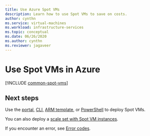 ```yaml
---
title: Use Azure Spot VMs
description: Learn how to use Spot VMs to save on costs.
author: cynthn
ms.service: virtual-machines
ms.workload: infrastructure-services
ms.topic: conceptual
ms.date: 06/26/2020
ms.author: cynthn
ms.reviewer: jagaveer
---
```



# Use Spot VMs in Azure

[!INCLUDE [common-spot-vms](../../../includes/virtual-machines-common-spot-vms.md)]  


## Next steps
Use the [portal](spot-portal.md), [CLI](../linux/spot-cli.md), [ARM template](spot-template.md), or [PowerShell](spot-powershell.md) to deploy Spot VMs.

You can also deploy a [scale set with Spot VM instances](../../virtual-machine-scale-sets/use-spot.md).

If you encounter an error, see [Error codes](../error-codes-spot.md?toc=%2fazure%2fvirtual-machines%2flinux%2ftoc.json).
